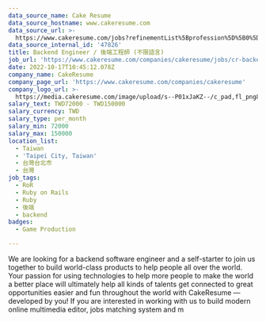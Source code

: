 ```yaml
---
data_source_name: Cake Resume
data_source_hostname: www.cakeresume.com
data_source_url: >-
  https://www.cakeresume.com/jobs?refinementList%5Bprofession%5D%5B0%5D=game-production&range%5Bsalary_range%5D%5Bmin%5D=100000
data_source_internal_id: '47826'
title: Backend Engineer / 後端工程師 (不限語言)
job_url: 'https://www.cakeresume.com/companies/cakeresume/jobs/cr-backend-general'
date: 2022-10-17T10:45:12.078Z
company_name: CakeResume
company_page_url: 'https://www.cakeresume.com/companies/cakeresume'
company_logo_url: >-
  https://media.cakeresume.com/image/upload/s--P01xJaKZ--/c_pad,fl_png8,h_200,w_200/v1586508643/page_2_logo_1468389599.png
salary_text: TWD72000 - TWD150000
salary_currency: TWD
salary_type: per_month
salary_min: 72000
salary_max: 150000
location_list:
  - Taiwan
  - 'Taipei City, Taiwan'
  - 台灣台北市
  - 台灣
job_tags:
  - RoR
  - Ruby on Rails
  - Ruby
  - 後端
  - backend
badges:
  - Game Production

---
```


We are looking for a backend software engineer and a self-starter to join us together to build world-class products to help people all over the world. Your passion for using technologies to help more people to make the world a better place will ultimately help all kinds of talents get connected to great opportunities easier and fun throughout the world with CakeResume — developed by you! If you are interested in working with us to build modern online multimedia editor, jobs matching system and m